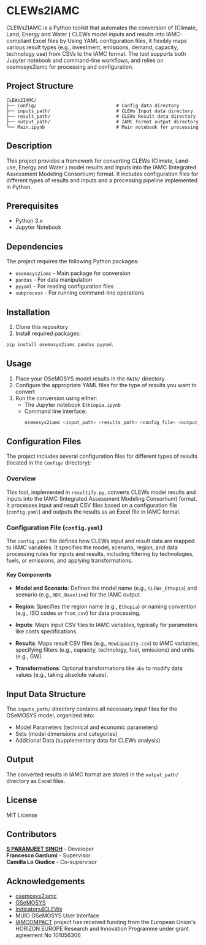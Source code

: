 # CLEWs2IAMC

CLEWs2IAMC is a Python toolkit that automates the conversion of (Climate, Land, Energy and Water ) CLEWs model inputs and results into IAMC-compliant Excel files  by Using YAML configuration files, it flexibly maps various result types (e.g., investment, emissions, demand, capacity, technology use) from CSVs to the IAMC format. The tool supports both Jupyter notebook and command-line workflows, and relies on osemosys2iamc for processing and configuration.

## Project Structure

```
CLEWs2IAMC/                             
├── Config/                             # Config data directory
├── inputs_path/                        # CLEWs Input data directory
├── result_path/                        # CLEWs Result data directory
├── output_path/                        # IAMC format output directory
└── Main.ipynb                          # Main notebook for processing

```

## Description

This project provides a framework for converting CLEWs (Climate, Land-use, Energy and Water ) model results and Inputs into the IAMC (Integrated Assessment Modeling Consortium) format. It includes configuration files for different types of results and Inputs and a processing pipeline implemented in Python.

## Prerequisites

- Python 3.x
- Jupyter Notebook

## Dependencies

The project requires the following Python packages:

- `osemosys2iamc` - Main package for conversion
- `pandas` - For data manipulation
- `pyyaml` - For reading configuration files
- `subprocess` - For running command-line operations

## Installation

1. Clone this repository
2. Install required packages:
```bash
pip install osemosys2iamc pandas pyyaml
```

## Usage

1. Place your OSeMOSYS model results in the `MAIN/` directory
2. Configure the appropriate YAML files for the type of results you want to convert
3. Run the conversion using either:
   - The Jupyter notebook `Ethiopia.ipynb`
   - Command line interface:
     ```bash
     osemosys2iamc <input_path> <results_path> <config_file> <output_file>
     ```

## Configuration Files

The project includes several configuration files for different types of results (located in the `Config/` directory):

### Overview

This tool, implemented in `resultify.py`, converts CLEWs model results and inputs into the IAMC (Integrated Assessment Modeling Consortium) format. It processes input and result CSV files based on a configuration file (`config.yaml`) and outputs the results as an Excel file in IAMC format.

### Configuration File (`config.yaml`)

The `config.yaml` file defines how CLEWs input and result data are mapped to IAMC variables. It specifies the model, scenario, region, and data processing rules for inputs and results, including filtering by technologies, fuels, or emissions, and applying transformations.

#### Key Components

- **Model and Scenario**: Defines the model name (e.g., `CLEWs_Ethopia`) and scenario (e.g., `NDC_Baseline`) for the IAMC output.

- **Region**: Specifies the region name (e.g., `Ethopia`) or naming convention (e.g., ISO codes or `from_csv`) for data processing.

- **Inputs**: Maps input CSV files to IAMC variables, typically for parameters like costs specifications.

- **Results**: Maps result CSV files (e.g., `NewCapacity.csv`) to IAMC variables, specifying filters (e.g., capacity, technology, fuel, emissions) and units (e.g., GW).

- **Transformations**: Optional transformations like `abs` to modify data values (e.g., taking absolute values).

## Input Data Structure

The `inputs_path/` directory contains all necessary input files for the OSeMOSYS model, organized into:

- Model Parameters (technical and economic parameters)
- Sets (model dimensions and categories)
- Additional Data (supplementary data for CLEWs analysis)

## Output

The converted results in IAMC format are stored in the `output_path/` directory as Excel files.

## License

MIT License

## Contributors

**[S PARAMJEET SINGH](https://github.com/Camilogiu)** - Developer  
**Francesco Gardumi** - Supervisor  
**Camilla Lo Giudice** - Co-supervisor

## Acknowledgements
- [osemosys2iamc](https://github.com/OSeMOSYS/osemosys2iamc)
- [OSeMOSYS](https://www.osemosys.org/)
- [Indicators4CLEWs](https://github.com/Camilogiu/Indicators4CLEWs/)
- MUIO OSeMOSYS User Interface
- [IAMCOMPACT](https://www.iam-compact.eu/) project has received funding from the European Union's HORIZON EUROPE Research and Innovation Programme under grant agreement No 101056306